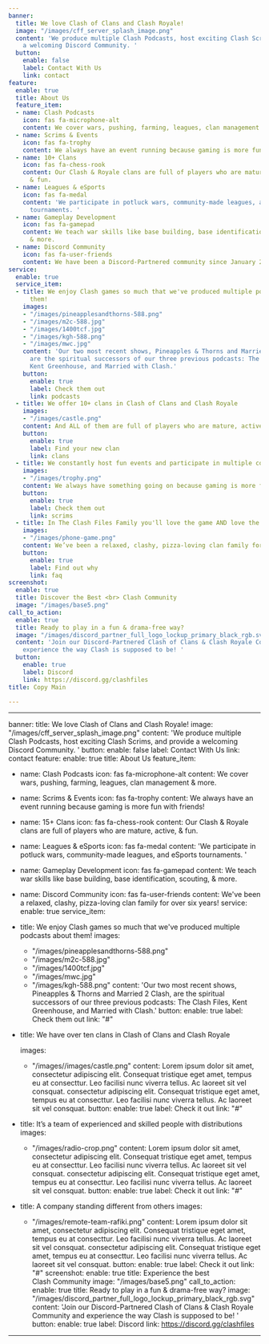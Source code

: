```yaml
---
banner:
  title: We love Clash of Clans and Clash Royale!
  image: "/images/cff_server_splash_image.png"
  content: 'We produce multiple Clash Podcasts, host exciting Clash Scrims, and provide
    a welcoming Discord Community. '
  button:
    enable: false
    label: Contact With Us
    link: contact
feature:
  enable: true
  title: About Us
  feature_item:
  - name: Clash Podcasts
    icon: fas fa-microphone-alt
    content: We cover wars, pushing, farming, leagues, clan management & more.
  - name: Scrims & Events
    icon: fas fa-trophy
    content: We always have an event running because gaming is more fun with friends!
  - name: 10+ Clans
    icon: fas fa-chess-rook
    content: Our Clash & Royale clans are full of players who are mature, active,
      & fun.
  - name: Leagues & eSports
    icon: fas fa-medal
    content: 'We participate in potluck wars, community-made leagues, and eSports
      tournaments. '
  - name: Gameplay Development
    icon: fas fa-gamepad
    content: We teach war skills like base building, base identification, scouting,
      & more.
  - name: Discord Community
    icon: fas fa-user-friends
    content: We have been a Discord-Partnered community since January 2016!
service:
  enable: true
  service_item:
  - title: We enjoy Clash games so much that we've produced multiple podcasts about
      them!
    images:
    - "/images/pineapplesandthorns-588.png"
    - "/images/m2c-588.jpg"
    - "/images/1400tcf.jpg"
    - "/images/kgh-588.png"
    - "/images/mwc.jpg"
    content: 'Our two most recent shows, Pineapples & Thorns and Married 2 Clash,
      are the spiritual successors of our three previous podcasts: The Clash Files,
      Kent Greenhouse, and Married with Clash.'
    button:
      enable: true
      label: Check them out
      link: podcasts
  - title: We offer 10+ clans in Clash of Clans and Clash Royale
    images:
    - "/images/castle.png"
    content: And ALL of them are full of players who are mature, active, & fun.
    button:
      enable: true
      label: Find your new clan
      link: clans
  - title: We constantly host fun events and participate in multiple community leagues
    images:
    - "/images/trophy.png"
    content: We always have something going on because gaming is more fun with friends!
    button:
      enable: true
      label: Check them out
      link: scrims
  - title: In The Clash Files Family you'll love the game AND love the players
    images:
    - "/images/phone-game.png"
    content: We’ve been a relaxed, clashy, pizza-loving clan family for over six years.
    button:
      enable: true
      label: Find out why
      link: faq
screenshot:
  enable: true
  title: Discover the Best <br> Clash Community
  image: "/images/base5.png"
call_to_action:
  enable: true
  title: Ready to play in a fun & drama-free way?
  image: "/images/discord_partner_full_logo_lockup_primary_black_rgb.svg"
  content: 'Join our Discord-Partnered Clash of Clans & Clash Royale Community and
    experience the way Clash is supposed to be! '
  button:
    enable: true
    label: Discord
    link: https://discord.gg/clashfiles
title: Copy Main

---
```

***

banner:
title: We love Clash of Clans and Clash Royale!
image: "/images/cff_server_splash_image.png"
content: 'We produce multiple Clash Podcasts, host exciting Clash Scrims, and provide
a welcoming Discord Community. '
button:
enable: false
label: Contact With Us
link: contact
feature:
enable: true
title: About Us
feature_item:

* name: Clash Podcasts
  icon: fas fa-microphone-alt
  content: We cover wars, pushing, farming, leagues, clan management & more.
* name: Scrims & Events
  icon: fas fa-trophy
  content: We always have an event running because gaming is more fun with friends!
* name: 15+ Clans
  icon: fas fa-chess-rook
  content: Our Clash & Royale clans are full of players who are mature, active,
  & fun.
* name: Leagues & eSports
  icon: fas fa-medal
  content: 'We participate in potluck wars, community-made leagues, and eSports
  tournaments. '
* name: Gameplay Development
  icon: fas fa-gamepad
  content: We teach war skills like base building, base identification, scouting,
  & more.
* name: Discord Community
  icon: fas fa-user-friends
  content: We've been a relaxed, clashy, pizza-loving clan family for over six years!
  service:
  enable: true
  service_item:
* title: We enjoy Clash games so much that we've produced multiple podcasts about
  them!
  images:
  * "/images/pineapplesandthorns-588.png"
  * "/images/m2c-588.jpg"
  * "/images/1400tcf.jpg"
  * "/images/mwc.jpg"
  * "/images/kgh-588.png" content: 'Our two most recent shows, Pineapples & Thorns and Married 2 Clash, are the spiritual successors of our three previous podcasts: The Clash Files, Kent Greenhouse, and Married with Clash.' button: enable: true label: Check them out link: "#"
* title: We have over ten clans in Clash of Clans and Clash Royale

  images:
  * "/images//images/castle.png"
    content: Lorem ipsum dolor sit amet, consectetur adipiscing elit. Consequat tristique
    eget amet, tempus eu at consecttur. Leo facilisi nunc viverra tellus. Ac laoreet
    sit vel consquat. consectetur adipiscing elit. Consequat tristique eget amet,
    tempus eu at consecttur. Leo facilisi nunc viverra tellus. Ac laoreet sit vel
    consquat.
    button:
    enable: true
    label: Check it out
    link: "#"
* title: It’s a team of experienced and skilled people with distributions
  images:
  * "/images/radio-crop.png"
    content: Lorem ipsum dolor sit amet, consectetur adipiscing elit. Consequat tristique
    eget amet, tempus eu at consecttur. Leo facilisi nunc viverra tellus. Ac laoreet
    sit vel consquat. consectetur adipiscing elit. Consequat tristique eget amet,
    tempus eu at consecttur. Leo facilisi nunc viverra tellus. Ac laoreet sit vel
    consquat.
    button:
    enable: true
    label: Check it out
    link: "#"
* title: A company standing different from others
  images:
  * "/images/remote-team-rafiki.png"
    content: Lorem ipsum dolor sit amet, consectetur adipiscing elit. Consequat tristique
    eget amet, tempus eu at consecttur. Leo facilisi nunc viverra tellus. Ac laoreet
    sit vel consquat. consectetur adipiscing elit. Consequat tristique eget amet,
    tempus eu at consecttur. Leo facilisi nunc viverra tellus. Ac laoreet sit vel
    consquat.
    button:
    enable: true
    label: Check it out
    link: "#"
    screenshot:
    enable: true
    title: Experience the best <br> Clash Community
    image: "/images/base5.png"
    call_to_action:
    enable: true
    title: Ready to play in a fun & drama-free way?
    image: "/images/discord_partner_full_logo_lockup_primary_black_rgb.svg"
    content: 'Join our Discord-Partnered Clash of Clans & Clash Royale Community and
    experience the way Clash is supposed to be! '
    button:
    enable: true
    label: Discord
    link: https://discord.gg/clashfiles

***
